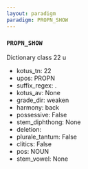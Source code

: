 ```yaml
---
layout: paradigm
paradigm: PROPN_SHOW
---
```

### ` PROPN_SHOW `

Dictionary class 22 u
* kotus_tn: 22
* upos: PROPN
* suffix_regex: .
* kotus_av: None
* grade_dir: weaken
* harmony: back
* possessive: False
* stem_diphthong: None
* deletion: 
* plurale_tantum: False
* clitics: False
* pos: NOUN
* stem_vowel: None
